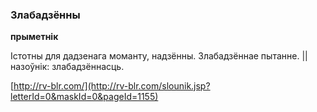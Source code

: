 ### Злабадзённы
**прыметнік**

Істотны для дадзенага моманту, надзённы. Злабадзённае пытанне. || назоўнік: злабадзённасць.

<a rel="author">[http://rv-blr.com/](http://rv-blr.com/slounik.jsp?letterId=0&maskId=0&pageId=1155)</a>

